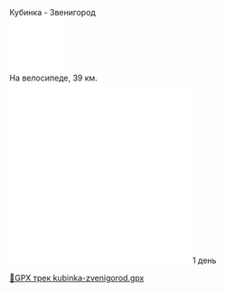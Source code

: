 
<link rel="stylesheet" href="../assets-custom/css/style-markdown.css">
<div class="cover-container" style="background-image: url('vailevskoe-2-1600.jpg');">
	<div class="cover-text">
		<div class="cover-title">
            Кубинка - Звенигород
        </div>
		<div class="cover-description">
			<div class="packages-location">
                <img loading="lazy" src="../assets-custom/icon-bike.png" alt="" class="cover-icon">
                <div class="h4-default regular">На велосипеде, 39 км.</div>
            </div>
            <div>
                <img class="cover-icon" loading="lazy" src="../assets-custom/icon-time.png" alt=""  />
                <span>1 день</span>
            </div>
		</div>
	</div>
</div>

<div id="map"></div>

[📍GPX трек kubinka-zvenigorod.gpx](kubinka-zvenigorod.gpx)













<link href="https://api.mapbox.com/mapbox-gl-js/v3.10.0/mapbox-gl.css" rel="stylesheet">
<script src="https://api.mapbox.com/mapbox-gl-js/v3.10.0/mapbox-gl.js"></script>
<script src="https://cdn.jsdelivr.net/npm/js-yaml@4.1.0/dist/js-yaml.min.js"></script>
<script src="../assets-custom/js/cozy-journey.js"></script>
<script>architectMap({
    tracks: [{path: 'kubinka-zvenigorod.gpx'}, {path: 'sima.gpx', color: 'blue'}],
    points: 'points.yaml',
    zoom: 8.6,
    center: [37.30004, 55.74771],
    fitDuration: 9000
 });
</script>


